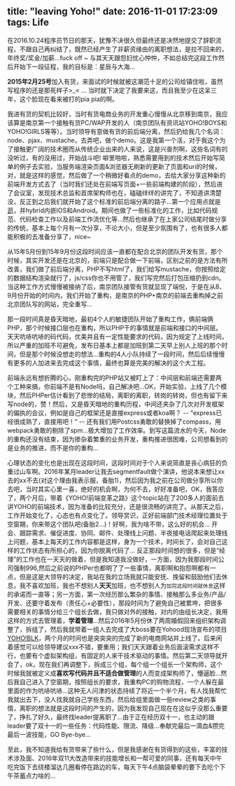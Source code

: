 title: "leaving Yoho!"
date: 2016-11-01 17:23:09
tags: Life
---
在2016.10.24程序员节日的那天，犹豫不决很久但最终还是决然地提交了辞职流程，不跟自己再纠结了，既然已经产生了非薪资缘由的离职想法，是拉不回来的，年终奖/奖金/加薪...fuck off ~ 与其天天跟怨妇忧心忡忡，不如总结完这段工作然后开始下一段征程，我的目标是：星辰与大海...

**2015年2月25号**加入有货，来面试的时候就被这潮范十足的公司给镇住啦，虽然写程序的还是那死样子>_< ... 当时就下决定了我要来这，而且我至少在这呆三年，这个脸现在看来被打的pia pia的啊。

我进有货的契机比较好，当时有货电商业务的开发重心慢慢从北京移到南京，我应该算是南京第一个接触有货PC/WAP开发的人（南京团队有资讯站YOHO!BOYS和YOHO!GIRLS等等）。当时领导有意做有货的前后端分离，然后扔给我几个名词：node、pjax、mustache，去弄吧，做个demo。这是我第一个活，对于我这个为了接触更广阔的技术圈而从传统企业出来的人来说，这是兴奋剂啊，这些名词有的没听过，有的没用过，开始战斗吧! 噼里啪啦，熟悉需要用到的技术然后开始写简单的例子去实验，当服务端渲染页面&浏览器无刷新的更新了页面和uri的时候，对，就是这样的感觉，然后做了一个稍微好看点的demo，去给大家分享这种新的前端开发方式去了（当时我们还处在前端写页面+一些前端构建的阶段），然后进了会议室，发现技术总监和首席架构师也在，磕磕绊绊的讲完了，不知道讲清楚没，反正到之后我们就开始了这个标准的前后端分离的路子...第一个应用点就是[逛](https://guang.m.yohobuy.com)，并hybrid内嵌IOS和Android。期间也做了一些标准化的工作，比如代码规范、代码检查工作以及前端工作流优化等...然后也继承了在上家公司结尾时做分享的传统，基本上每个月有一次分享，不论大小，但是至少氛围有了，也有很多人都能积极的去准备分享了，nice~ 

从15年5月份到15年9月份这段时间应该一直都在配合北京的团队开发有货，那个时候，其实开发还是在北京的，前端只是配合做一下前端，区别之前的是方法有所改善，我们做了前后端分离，PHP不写html了，我们给写mustache，你按照给定的数据结构渲染就行了，js/css你也不用管了，我们写完然后打包压缩扔到cdn。当这种工作方式慢慢被接纳了后，南京团队接管有货就显现了端倪，于是在从8、9月份开始的时间内，我们开始了重构，是南京的PHP+南京的前端去重构掉之前北京团队写的网站，完全重写...

那一段时间真是昏天暗地，最初4个人的敏捷团队开始了重构工作，俩前端俩PHP，那个时候接口层也在重构，所以PHP干的事情就是前端和接口的中间层。天天吭哧吭哧的码代码，优美并且有一定性能要求的代码，因为规定了上线时间，所以严重的加班不可避免，发布日基本上都是加班到第二天早上别人上班的那个时间，但是那个时候没想走的想法...重构的4人小队持续了一段时间，然后后续慢慢有更多的人加进来去完成这个事情，最终也算是完美的解决的这个大工程。

前端永远有想折腾的心，刚重构完的PHP站又被盯上了：中间层和前端还需要两个工种来搞，你前端不是有Node吗，自己解决吧...OK，开始实验，上线了几个模块，然后PHPer估计看到了悲惨的结局，离职的离职，转岗的转岗，但也有留下来写node的，赞！然后，又是昏天暗地的重构历程，中间还夹杂了几次对开发框架的偏执的会议，例如是自己的框架还是直接express或者koa啊？ -- “express已经很成熟了，直接用吧！” -- 还有我们用Postcss勇敢的替换掉了compass，用webpack勇敢的剔除了spm...极大增加了工作效率。到写这篇流水的今天，Node的重构还没有结束，因为掺杂着繁重的业务开发，重构推进很困难，公司想看到的是业务的推进，而不是你的重构...

心理状态的变化也是出现在这段时间，这段时间对于个人来说简直是丧心病狂的负重过山车啊。2016年某月leader让我去segmentfault做个演讲，他说本来想让xx去的xx不去(对这个理由我表示服，备胎1)，然后因为我之前在公司做分享所以你去吧，当时其实心里一喜，绝好的机会啊，为何不去，好好准备吧，OK，我答应了，两个月后，带着《YOHO!前端变革之路》这个topic站在了200多人的面前去讲YOHO的前端技术，因为准备的比较充分，还是很流畅的讲完了。从那天之后，工作开始变化了，心态也有点变化了。领导赏识，正好前端部门技术经理位置处于空窗期，你来带这个团队吧(备胎2...)！好啊，我为啥不带，这么好的机会... 开会、跟踪需求、催促进度、协同、邮件、处理线上问题、半夜接电话爬起来处理线上问题，基本上每天的工作内容都是这样，身为一个技术，时间长了，会对自己这样的工作状态有所担心的，因为你脱离代码了... 反正那段时间想的很多，但是“经理”的工作也在一天天的做着，但是我知道我没做好，一方面，因为我那段时间公司强制996,然后之前说的PHPer也都明了了一些事情，离职啊和抱怨啊都有一点，但是这是大领导的决定，我站在我的立场我就只能安抚、挽留和鼓励他们去休息，我不喜欢加班，我也不想别人**天天**加班，也不想别人为`加完这段时间就休息`这样的承诺而一直等；另一方面，第一次经历那么繁杂的事情、接触那么多业务/产品/开发、还要守着发布（责任心+必要性），那段时间为了避免自己被累垮，把很多需要相关的事情分给三个组长去做，我只做对外的接触，对内的由组长决定，我用这样的方式去管理着，**学着管理**...然后2016年5月份休了两周婚假回来组织架构调整了，拆组了，然后我就带着一组人去完成了大boss要在Yohood现场宣布的项目[YOHO!BLK](http://www.yohoblk.com)，两个月的时间也是突突突的完成了新的电商网站并上线了。后来闲着感觉可以给领导建议xxx不错，要重用；我们天天跟着业务后面滚需求这样不行，也要有个虚拟架构组，有固定的人来干技术驱动的事情。然后第二天领导就开会了，ok，现在我们再调整下，拆成三个组，每个组一个组长一个架构师，这个时候我就被定义成**喜欢写代码并且不适合做管理**的人而变成架构师了，懵逼脸...然后我自己进入了空窗期，按照组长的要求，我重构PC的购物流程，一个人躲在最里面的作为吭哧吭哧...这种无人问津的状态持续了将近一个半个月，有人找我帮忙我就出去下，没人找我就自己学些东西，然后给组里面做一些review之类的事情，离职的想法就是这段时间的产生的，因为我发现自己现在在这似乎没那么重要了，挣扎了好久，最终找leader提离职了...由于正在经历双十一，也主动的跟leader要了双十一的一些任务：代码性能、限流、降级...奉献完最后一滴血&攒完最后一波技能，GO Bye-bye...

至此，我不知道我给有货带来了些什么，但是我感谢在有货得到的这些，丰富的技术涉及面、2016年双11大改造带来的技能增长和一帮可爱的同事，还有每天中午吃完饭下去绕楼溜达几圈看停在路边的车，每天下午4点脑袋晕晕的要下去吃个下午茶蓄点力啥的...
